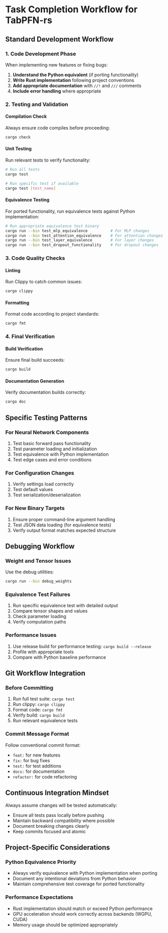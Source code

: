 # Task Completion Workflow for TabPFN-rs

## Standard Development Workflow

### 1. Code Development Phase
When implementing new features or fixing bugs:

1. **Understand the Python equivalent** (if porting functionality)
2. **Write Rust implementation** following project conventions
3. **Add appropriate documentation** with `//!` and `///` comments
4. **Include error handling** where appropriate

### 2. Testing and Validation

#### Compilation Check
Always ensure code compiles before proceeding:
```bash
cargo check
```

#### Unit Testing
Run relevant tests to verify functionality:
```bash
# Run all tests
cargo test

# Run specific test if available
cargo test [test_name]
```

#### Equivalence Testing
For ported functionality, run equivalence tests against Python implementation:
```bash
# Run appropriate equivalence test binary
cargo run --bin test_mlp_equivalence          # For MLP changes
cargo run --bin test_attention_equivalence    # For attention changes
cargo run --bin test_layer_equivalence        # For layer changes
cargo run --bin test_dropout_functionality    # For dropout changes
```

### 3. Code Quality Checks

#### Linting
Run Clippy to catch common issues:
```bash
cargo clippy
```

#### Formatting
Format code according to project standards:
```bash
cargo fmt
```

### 4. Final Verification

#### Build Verification
Ensure final build succeeds:
```bash
cargo build
```

#### Documentation Generation
Verify documentation builds correctly:
```bash
cargo doc
```

## Specific Testing Patterns

### For Neural Network Components
1. Test basic forward pass functionality
2. Test parameter loading and initialization
3. Test equivalence with Python implementation
4. Test edge cases and error conditions

### For Configuration Changes
1. Verify settings load correctly
2. Test default values
3. Test serialization/deserialization

### For New Binary Targets
1. Ensure proper command-line argument handling
2. Test JSON data loading (for equivalence tests)
3. Verify output format matches expected structure

## Debugging Workflow

### Weight and Tensor Issues
Use the debug utilities:
```bash
cargo run --bin debug_weights
```

### Equivalence Test Failures
1. Run specific equivalence test with detailed output
2. Compare tensor shapes and values
3. Check parameter loading
4. Verify computation paths

### Performance Issues
1. Use release build for performance testing: `cargo build --release`
2. Profile with appropriate tools
3. Compare with Python baseline performance

## Git Workflow Integration

### Before Committing
1. Run full test suite: `cargo test`
2. Run clippy: `cargo clippy`
3. Format code: `cargo fmt`
4. Verify build: `cargo build`
5. Run relevant equivalence tests

### Commit Message Format
Follow conventional commit format:
- `feat:` for new features
- `fix:` for bug fixes
- `test:` for test additions
- `docs:` for documentation
- `refactor:` for code refactoring

## Continuous Integration Mindset
Always assume changes will be tested automatically:
- Ensure all tests pass locally before pushing
- Maintain backward compatibility where possible
- Document breaking changes clearly
- Keep commits focused and atomic

## Project-Specific Considerations

### Python Equivalence Priority
- Always verify equivalence with Python implementation when porting
- Document any intentional deviations from Python behavior
- Maintain comprehensive test coverage for ported functionality

### Performance Expectations
- Rust implementation should match or exceed Python performance
- GPU acceleration should work correctly across backends (WGPU, CUDA)
- Memory usage should be optimized appropriately